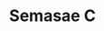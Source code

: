 ---
pid: ns189
title: Semasae C
location_transcription: Love Park
coordinates: "[-75.165393359178, 39.954079456185]"
zipcode: '19139'
gen_neighborhood: West Philadelphia
neighborhood: Walnut Hill
outside_phl: 
age: '16'
age_range: 13-19
instagram: 
image_file_name: ns_189.jpg
proposal_transcription: I think a statue of berokoboma should be placed in Philadelphia
  because he was a great president and did all he could for country and yet he deserves
  it all. He loves America.
topic: Person,History,Politics
topic_summary: 0, 0, 0, 0
type: Sculpture Statue
keywords_other: America
credit: Semasae C
image_labels: 
twitter: 
facebook: 
permalink: "/monuments/ns189/"
layout: item-page
---